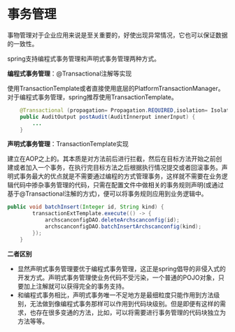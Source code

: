 # 事务管理

事物管理对于企业应用来说是至关重要的，好使出现异常情况，它也可以保证数据的一致性。

spring支持编程式事务管理和声明式事务管理两种方式。

**编程式事务管理**：@Transactional注解等实现

使用TransactionTemplate或者直接使用底层的PlatformTransactionManager。对于编程式事务管理，spring推荐使用TransactionTemplate。

~~~java
    @Transactional (propagation= Propagation.REQUIRED,isolation= Isolation.DEFAULT,readOnly=false)
    public AuditOutput postAudit(AuditInnerput innerInput) {
        ...
    }
~~~



**声明式事务管理**：TransactionTemplate实现

建立在AOP之上的。其本质是对方法前后进行拦截，然后在目标方法开始之前创建或者加入一个事务，在执行完目标方法之后根据执行情况提交或者回滚事务。声明式事务最大的优点就是不需要通过编程的方式管理事务，这样就不需要在业务逻辑代码中掺杂事务管理的代码，只需在配置文件中做相关的事务规则声明(或通过基于@Transactional注解的方式)，便可以将事务规则应用到业务逻辑中。

~~~java
public void batchInsert(Integer id, String kind) {
        transactionExtTemplate.execute(() -> {
            archscanconfigDAO.deleteArchscanconfig(id);
            archscanconfigDAO.batchInsertArchscanconfig(kind);
        });
    }
~~~



**二者区别**

* 显然声明式事务管理要优于编程式事务管理，这正是spring倡导的非侵入式的开发方式。声明式事务管理使业务代码不受污染，一个普通的POJO对象，只要加上注解就可以获得完全的事务支持。
* 和编程式事务相比，声明式事务唯一不足地方是最细粒度只能作用到方法级别，无法做到像编程式事务那样可以作用到代码块级别。但是即便有这样的需求，也存在很多变通的方法，比如，可以将需要进行事务管理的代码块独立为方法等等。